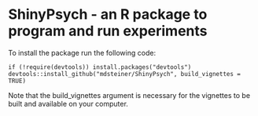 # ShinyPsych - an R package to program and run experiments

To install the package run the following code:

`if (!require(devtools)) install.packages("devtools")
devtools::install_github("mdsteiner/ShinyPsych", build_vignettes = TRUE)`

Note that the build_vignettes argument is necessary for the vignettes to be built and available on your computer.
